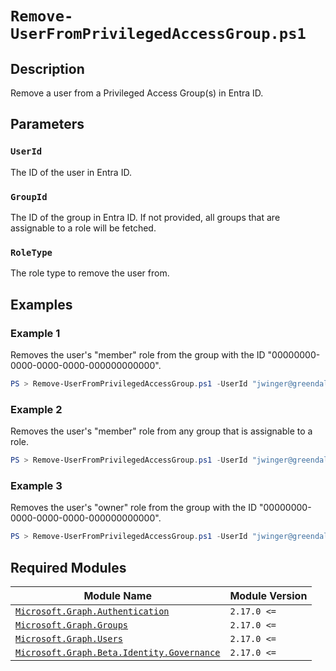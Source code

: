 # `Remove-UserFromPrivilegedAccessGroup.ps1`

## Description

Remove a user from a Privileged Access Group(s) in Entra ID.

## Parameters

### `UserId`

The ID of the user in Entra ID.

### `GroupId`

The ID of the group in Entra ID. If not provided, all groups that are assignable to a role will be fetched.

### `RoleType`

The role type to remove the user from.

## Examples

### Example 1

Removes the user's "member" role from the group with the ID "00000000-0000-0000-0000-000000000000".

```powershell
PS > Remove-UserFromPrivilegedAccessGroup.ps1 -UserId "jwinger@greendalecc.edu" -GroupId "00000000-0000-0000-0000-000000000000"
```

### Example 2

Removes the user's "member" role from any group that is assignable to a role.

```powershell
PS > Remove-UserFromPrivilegedAccessGroup.ps1 -UserId "jwinger@greendalecc.edu"
```

### Example 3

Removes the user's "owner" role from the group with the ID "00000000-0000-0000-0000-000000000000".

```powershell
PS > Remove-UserFromPrivilegedAccessGroup.ps1 -UserId "jwinger@greendalecc.edu" -GroupId "00000000-0000-0000-0000-000000000000" -RoleType "owner"
```

## Required Modules

| Module Name | Module Version |
| --- | --- |
| [`Microsoft.Graph.Authentication`](https://www.powershellgallery.com/packages/Microsoft.Graph.Authentication) | `2.17.0 <=` |
| [`Microsoft.Graph.Groups`](https://www.powershellgallery.com/packages/Microsoft.Graph.Groups) | `2.17.0 <=` |
| [`Microsoft.Graph.Users`](https://www.powershellgallery.com/packages/Microsoft.Graph.Users) | `2.17.0 <=` |
| [`Microsoft.Graph.Beta.Identity.Governance`](https://www.powershellgallery.com/packages/Microsoft.Graph.Beta.Identity.Governance) | `2.17.0 <=` |

